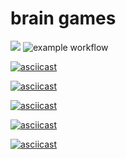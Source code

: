 # brain games
<a href="https://codeclimate.com/github/MarynaRedkina/brain-games/maintainability"><img src="https://api.codeclimate.com/v1/badges/a99a88d28ad37a79dbf6/maintainability" /></a>
![example workflow](https://github.com/MarynaRedkina/brain-games/actions/workflows/nodejs.yml/badge.svg)

[![asciicast](https://asciinema.org/a/g4rSdd3wpvG2XgoJqnaenZHRt.png)](https://asciinema.org/a/g4rSdd3wpvG2XgoJqnaenZHRt)

[![asciicast](https://asciinema.org/a/g4rSdd3wpvG2XgoJqnaenZHRt.png)](https://asciinema.org/a/DhzCBv2TcodwzcGxI6SdVkqgB)

[![asciicast](https://asciinema.org/a/g4rSdd3wpvG2XgoJqnaenZHRt.png)](https://asciinema.org/a/fuP6uT0B7Q12GjqUBOlGnFsPg)

[![asciicast](https://asciinema.org/a/g4rSdd3wpvG2XgoJqnaenZHRt.png)](https://asciinema.org/a/1kgoutl5oQTL6Mzjx4felxfNo)

[![asciicast](https://asciinema.org/a/g4rSdd3wpvG2XgoJqnaenZHRt.png)](https://asciinema.org/a/HGBEed4FANl21WwjlEDXfNwEF)